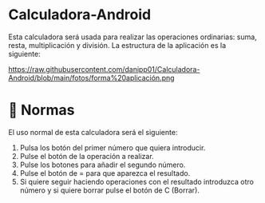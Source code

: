 # Calculadora-Android

Esta calculadora será usada para realizar las operaciones ordinarias: suma, resta, multiplicación y división.
La estructura de la aplicación es la siguiente: 

https://raw.githubusercontent.com/danipp01/Calculadora-Android/blob/main/fotos/forma%20aplicación.png

<h1>📝 Normas </h1>

El uso normal de esta calculadora será el siguiente:
1. Pulsa los botón del primer número que quiera introducir.
2. Pulse el botón de la operación a realizar.
3. Pulse los botones para añadir el segundo número.
4. Pulse el botón de = para que aparezca el resultado.
5. Si quiere seguir haciendo operaciones con el resultado introduzca otro número y si quiere borrar pulse el botón de C (Borrar). 
